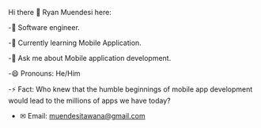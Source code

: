 Hi there 👋 Ryan Muendesi here:

 -🔭 Software engineer.
  
 -🌱 Currently learning Mobile Application.
 
 -💬 Ask me about Mobile application development.
 
 -😄 Pronouns: He/Him
 
 -⚡ Fact: Who knew that the humble beginnings of mobile app development would lead to the millions of apps we have today?
 
 - ✉ Email: muendesitawana@gmail.com
